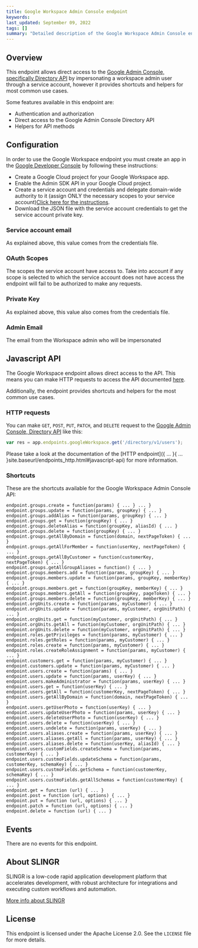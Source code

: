 ```yaml
---
title: Google Workspace Admin Console endpoint
keywords: 
last_updated: September 09, 2022
tags: []
summary: "Detailed description of the Google Workspace Admin Console endpoint."
---
```


## Overview

This endpoint allows direct access to the [Google Admin Console, specifically Directory API](https://developers.google.com/admin-sdk/directory/reference/rest) by impersonating a workspace admin user through a service account, however it provides shortcuts and helpers for most common use cases.

Some features available in this endpoint are:

- Authentication and authorization
- Direct access to the Google Admin Console Directory API
- Helpers for API methods

## Configuration

In order to use the Google Workspace endpoint you must create an app in the [Google Developer Console](https://console.developers.google.com)
by following these instructions:

- Create a Google Cloud project for your Google Workspace app.
- Enable the Admin SDK API in your Google Cloud project.
- Create a service account and credentials and delegate domain-wide authority to it (assign ONLY the necessary scopes to your service account)[Click here for the instructions](https://developers.google.com/admin-sdk/directory/v1/guides/delegation).
- Download the JSON file with the service account credentials to get the service account private key.

### Service account email

As explained above, this value comes from the credentials file.

### OAuth Scopes

The scopes the service account have access to. Take into account if any scope is selected to which the service account does not have access the endpoint will fail to be authorized to make any requests.

### Private Key

As explained above, this value also comes from the credentials file.

### Admin Email

The email from the Workspace admin who will be impersonated

## Javascript API

The Google Workspace endpoint allows direct access to the API. This means you can make HTTP requests
to access the API documented [here](https://developers.google.com/admin-sdk/directory/reference/rest).

Additionally, the endpoint provides shortcuts and helpers for the most common use cases.

### HTTP requests

You can make `GET`, `POST`, `PUT`, `PATCH`, and `DELETE` request to the 
[Google Admin Console, Directory API](https://developers.google.com/admin-sdk/directory/reference/rest) like this:

```js
var res = app.endpoints.googleWorkspace.get('/directory/v1/users');
```

Please take a look at the documentation of the [HTTP endpoint]({ ... }{ ... }site.baseurl/endpoints_http.html#javascript-api)
for more information.

### Shortcuts

These are the shortcuts available for the Google Workspace Admin Console API:

```
endpoint.groups.create = function(params) { ... } ... }
endpoint.groups.update = function(params, groupKey) { ... }
endpoint.groups.addAlias = function(params, groupKey) { ... }
endpoint.groups.get = function(groupKey) { ... }
endpoint.groups.deleteAlias = function(groupKey, aliasId) { ... }
endpoint.groups.delete = function(groupKey) { ... }
endpoint.groups.getAllByDomain = function(domain, nextPageToken) { ... }
endpoint.groups.getAllForMember = function(userKey, nextPageToken) { ... }
endpoint.groups.getAllByCustomer = function(customerKey, nextPageToken) { ... }
endpoint.groups.getAllGroupAliases = function() { ... }
endpoint.groups.members.add = function(params, groupKey) { ... }
endpoint.groups.members.update = function(params, groupKey, memberKey) { ... }
endpoint.groups.members.get = function(groupKey, memberKey) { ... }
endpoint.groups.members.getAll = function(groupKey, pageToken) { ... }
endpoint.groups.members.delete = function(groupKey, memberKey) { ... }
endpoint.orgUnits.create = function(params, myCustomer) { ... }
endpoint.orgUnits.update = function(params, myCustomer, orgUnitPath) { ... }
endpoint.orgUnits.get = function(myCustomer, orgUnitPath) { ... }
endpoint.orgUnits.getAll = function(myCustomer, orgUnitPath) { ... }
endpoint.orgUnits.delete = function(myCustomer, orgUnitPath) { ... }
endpoint.roles.getPrivileges = function(params, myCustomer) { ... }
endpoint.roles.getRoles = function(params, myCustomer) { ... }
endpoint.roles.create = function(params, myCustomer) { ... }
endpoint.roles.createRoleAssignment = function(params, myCustomer) { ... }
endpoint.customers.get = function(params, myCustomer) { ... }
endpoint.customers.update = function(params, myCustomer) { ... }
endpoint.users.create = function(params) { ... }
endpoint.users.update = function(params, userKey) { ... }
endpoint.users.makeAdministrator = function(params, userKey) { ... }
endpoint.users.get = function(userKey) { ... }
endpoint.users.getAll = function(customerKey, nextPageToken) { ... }
endpoint.users.getAllByDomain = function(domain, nextPageToken) { ... }
endpoint.users.getUserPhoto = function(userKey) { ... }
endpoint.users.updateUserPhoto = function(params, userKey) { ... }
endpoint.users.deleteUserPhoto = function(userKey) { ... }
endpoint.users.delete = function(userKey) { ... }
endpoint.users.undelete = function(params, userKey) { ... }
endpoint.users.aliases.create = function(params, userKey) { ... }
endpoint.users.aliases.getAll = function(params, userKey) { ... }
endpoint.users.aliases.delete = function(userKey, aliasId) { ... }
endpoint.users.customFields.createSchema = function(params, customerKey) { ... }
endpoint.users.custmoFields.updateSchema = function(params, customerKey, schemaKey) { ... }
endpoint.users.custmoFields.getSchema = function(customerKey, schemaKey) { ... }
endpoint.users.custmoFields.getAllSchemas = function(customerKey) { ... }
endpoint.get = function (url) { ... }
endpoint.post = function (url, options) { ... }
endpoint.put = function (url, options) { ... }
endpoint.patch = function (url, options) { ... }
endpoint.delete = function (url) { ... }

```

## Events

There are no events for this endpoint.

## About SLINGR

SLINGR is a low-code rapid application development platform that accelerates development, with robust architecture for integrations and executing custom workflows and automation.

[More info about SLINGR](https://slingr.io)

## License

This endpoint is licensed under the Apache License 2.0. See the `LICENSE` file for more details.


